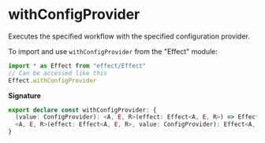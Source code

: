 # withConfigProvider

Executes the specified workflow with the specified configuration provider.

To import and use `withConfigProvider` from the "Effect" module:

```ts
import * as Effect from "effect/Effect"
// Can be accessed like this
Effect.withConfigProvider
```

**Signature**

```ts
export declare const withConfigProvider: {
  (value: ConfigProvider): <A, E, R>(effect: Effect<A, E, R>) => Effect<A, E, R>
  <A, E, R>(effect: Effect<A, E, R>, value: ConfigProvider): Effect<A, E, R>
}
```
